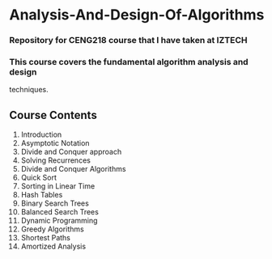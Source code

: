 # Analysis-And-Design-Of-Algorithms
### Repository for CENG218 course that I have taken at IZTECH
### This course covers the fundamental algorithm analysis and design 
techniques.

## Course Contents 
1. Introduction
2. Asymptotic Notation
3. Divide and Conquer approach
4. Solving Recurrences
5. Divide and Conquer Algorithms
6. Quick Sort
7. Sorting in Linear Time
8. Hash Tables
9. Binary Search Trees
10. Balanced Search Trees
11. Dynamic Programming
12. Greedy Algorithms
13. Shortest Paths
14. Amortized Analysis
